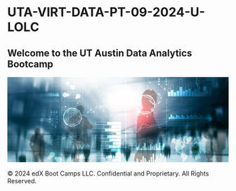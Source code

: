 # UTA-VIRT-DATA-PT-09-2024-U-LOLC

## Welcome to the UT Austin Data Analytics Bootcamp

![UTA Data Analytics Bootcamp](image.png)

© 2024 edX Boot Camps LLC. Confidential and Proprietary. All Rights Reserved.
